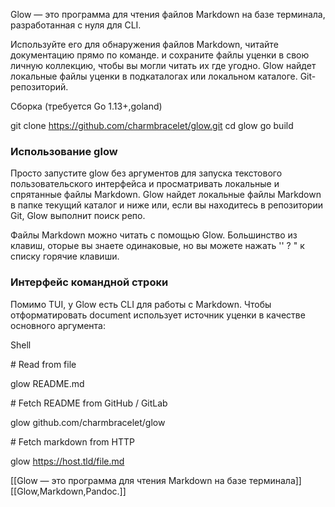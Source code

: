 Glow — это программа для чтения  файлов Markdown на базе терминала, разработанная с нуля для CLI.

Используйте его для обнаружения файлов Markdown, читайте документацию прямо по команде. и сохраните файлы уценки в свою личную коллекцию, чтобы вы могли читать их где угодно. Glow найдет локальные файлы уценки в подкаталогах или локальном каталоге. Git-репозиторий.

Сборка (требуется Go 1.13+,goland)

git clone https://github.com/charmbracelet/glow.git
cd glow
go build

### Использование glow

Просто запустите glow без аргументов для запуска текстового пользовательского интерфейса и просматривать локальные и спрятанные файлы Markdown. Glow найдет локальные файлы  Markdown в папке текущий каталог и ниже или, если вы находитесь в репозитории Git, Glow выполнит поиск репо.

Файлы Markdown можно читать с помощью Glow. Большинство из клавиш, 
оторые вы знаете одинаковые, но вы можете нажать '' ? " к списку горячие клавиши.

### Интерфейс командной строки

Помимо TUI, у Glow есть CLI для работы с Markdown. Чтобы отформатировать document использует источник уценки в качестве основного аргумента:

Shell

\# Read from file

glow README.md

\# Fetch README from GitHub / GitLab

glow github.com/charmbracelet/glow

\# Fetch markdown from HTTP

glow https://host.tld/file.md

[[Glow — это программа для чтения Markdown на базе терминала]]
[[Glow,Markdown,Pandoc.]]